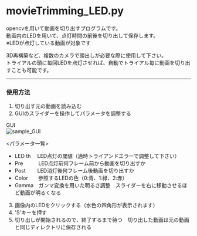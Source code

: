 # movieTrimming_LED.py　<br>
opencvを用いて動画を切り出すプログラムです。 <br>
動画内のLEDを用いて、点灯時間の前後を切り出して保存します。 <br>
※LEDが点灯している動画が対象です <br>

3D再構築など、複数のカメラで頭出しが必要な際に使用して下さい。 <br>
トライアルの頭に毎回LEDを点灯させれば、自動でトライアル毎に動画を切り出すことも可能です。 <br>

---
### 使用方法
1. 切り出す元の動画を読み込む  <br>
2. GUIのスライダーを操作してパラメータを調整する  <br>

GUI <br>
![sample_GUI](https://user-images.githubusercontent.com/13012265/68525142-db7dbf00-0311-11ea-9ac6-15635007382a.png)

<パラメータ一覧> <br>
 - LED th　 LED点灯の閾値（適時トライアンドエラーで調整して下さい）
 - Pre　　　LED点灯前何フレーム前から動画を切り出すか
 - Post　　 LED消灯後何フレーム後動画を切り出すか
 - Color　　参照するLEDの色（0:青、1:緑、2:赤）
 - Gamma　ガンマ変換を用いた明るさ調整　スライダーを右に移動させるほど動画が明るくなる

3. 画像内のLEDをクリックする（水色の四角形が表示されます）  <br>
4. 'S'キーを押す  <br>
5. 切り出しが開始されるので、終了するまで待つ　切り出した動画は元の動画と同じディレクトリに保存される  <br>
